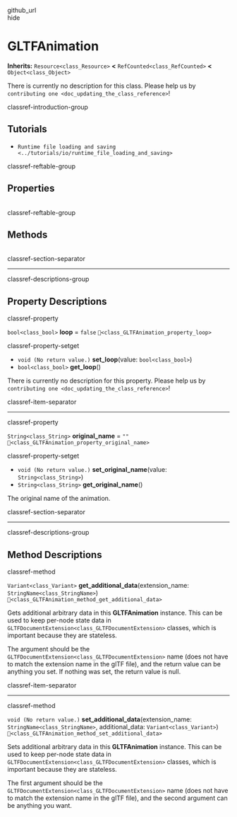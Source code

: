 github\_url  
hide

# GLTFAnimation

**Inherits:** `Resource<class_Resource>` **&lt;**
`RefCounted<class_RefCounted>` **&lt;** `Object<class_Object>`

There is currently no description for this class. Please help us by
`contributing one <doc_updating_the_class_reference>`!

classref-introduction-group

## Tutorials

-   `Runtime file loading and saving <../tutorials/io/runtime_file_loading_and_saving>`

classref-reftable-group

## Properties

<table>
<tbody>
<tr>
</tr>
<tr>
</tr>
</tbody>
</table>

classref-reftable-group

## Methods

<table>
<tbody>
<tr>
</tr>
<tr>
</tr>
</tbody>
</table>

classref-section-separator

------------------------------------------------------------------------

classref-descriptions-group

## Property Descriptions

classref-property

`bool<class_bool>` **loop** = `false`
`🔗<class_GLTFAnimation_property_loop>`

classref-property-setget

-   `void (No return value.)` **set\_loop**(value: `bool<class_bool>`)
-   `bool<class_bool>` **get\_loop**()

There is currently no description for this property. Please help us by
`contributing one <doc_updating_the_class_reference>`!

classref-item-separator

------------------------------------------------------------------------

classref-property

`String<class_String>` **original\_name** = `""`
`🔗<class_GLTFAnimation_property_original_name>`

classref-property-setget

-   `void (No return value.)` **set\_original\_name**(value:
    `String<class_String>`)
-   `String<class_String>` **get\_original\_name**()

The original name of the animation.

classref-section-separator

------------------------------------------------------------------------

classref-descriptions-group

## Method Descriptions

classref-method

`Variant<class_Variant>` **get\_additional\_data**(extension\_name:
`StringName<class_StringName>`)
`🔗<class_GLTFAnimation_method_get_additional_data>`

Gets additional arbitrary data in this **GLTFAnimation** instance. This
can be used to keep per-node state data in
`GLTFDocumentExtension<class_GLTFDocumentExtension>` classes, which is
important because they are stateless.

The argument should be the
`GLTFDocumentExtension<class_GLTFDocumentExtension>` name (does not have
to match the extension name in the glTF file), and the return value can
be anything you set. If nothing was set, the return value is null.

classref-item-separator

------------------------------------------------------------------------

classref-method

`void (No return value.)` **set\_additional\_data**(extension\_name:
`StringName<class_StringName>`, additional\_data:
`Variant<class_Variant>`)
`🔗<class_GLTFAnimation_method_set_additional_data>`

Sets additional arbitrary data in this **GLTFAnimation** instance. This
can be used to keep per-node state data in
`GLTFDocumentExtension<class_GLTFDocumentExtension>` classes, which is
important because they are stateless.

The first argument should be the
`GLTFDocumentExtension<class_GLTFDocumentExtension>` name (does not have
to match the extension name in the glTF file), and the second argument
can be anything you want.

